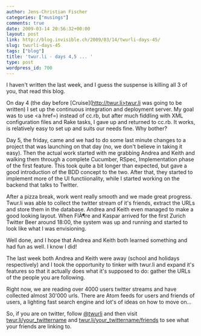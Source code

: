 ```yaml
---
author: Jens-Christian Fischer
categories: ["musings"]
comments: true
date: 2009-03-14 20:56:32+00:00
layout: post
link: http://blog.invisible.ch/2009/03/14/twurli-days-45/
slug: twurli-days-45
tags: ["blog"]
title: 'twur.li - days 4,5 ... '
type: post
wordpress_id: 700
---
```


I haven't written the last week, and I guess the suspense is killing all 3 of you, that read this blog.

On day 4 (the day before [Cruise](http://twur.li>twur.li</a> was going to be written) I set up the continuous integration and deployment server. My goal was to use <a href=) instead of cc.rb, but after much fiddling with XML configuration files and Rake tasks, I gave up and returned to cc.rb. It works, is relatively easy to set up and suits our needs fine. Why bother?

Day 5, the friday, came and we had to do some last minute changes to a project that was launching on that day (no, we don't believe in taking it easy). Then the actual work started with me grabbing Andrea and Keith and walking them through a complete Cucumber, RSpec, Implementation phase of the first feature. This took quite a bit longer than expected, but gave a good introduction of the BDD concept to the two. After that, they started to implement more of the UI functiionality, while I started working on the backend that talks to Twitter.

After a pizza break, work went really smooth and we made great progress. Twur.li was able to collect the twitter stream of it's friends, extract the URLs and store them in the database. Andrea and Keith even managed to make a good looking layout. When FlÃ¶re and Kaspar arrived for the first Zurich Twitter Beer around 18:00, the system was up and running and started to look like what I was envisioning.

Well done, and I hope that Andrea and Keith both learned something and had fun as well. I know I did!

The last week both Andrea and Keith were away (school and holidays respectively) and I took the opportunity to tinker with twur.li and expand it's features so that it actually does what it's supposed to do: gather the URLs of the people you are following. 

Right now, we are reading over 4000 users twitter streams and have collected almost 30'000 urls. There are Atom feeds for users and friends of users, a lighting fast search engine and lot's of ideas on how to move on...

So, if you are on twitter, follow [@twurli](http://twitter.com/twurli) and then visit [twur.li/your_twittername](http://twur.li) and [twur.li/your_twittername/friends](http://twur.li) to see what your friends are linking to.
